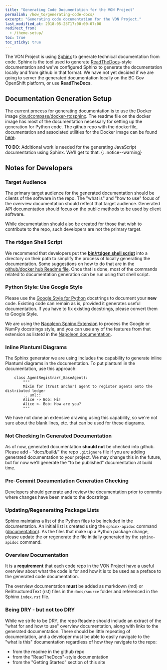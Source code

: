 ```yaml
---
title: "Generating Code Documentation for the VON Project"
permalink: /how_to/generating-code-docs/
excerpt: "Generating code documentation for the VON Project."
last_modified_at: 2018-05-23T17:00:00-07:00
redirect_from:
  - /theme-setup/
toc: true
toc_sticky: true
---
```


The VON Project is using [Sphinx](https://http://www.sphinx-doc.org) to generate technical documentation from code. Sphinx is the tool used to generate [ReadTheDocs](https://readthedocs.org/)-style documentation and we've configured Sphinx to generate the documentation locally and from github in that format. We have not yet decided if we are going to server the generated documentation locally on the BC Gov OpenShift platform, or use **ReadTheDocs**.

## Documentation Generation Setup

The current process for generating documentation is to use the Docker image [cloudcompass/docker-rtdsphinx](https://hub.docker.com/r/cloudcompass/docker-rtdsphinx/). The readme file on the docker image has most of the documentation necessary for setting up the generation for Python code. The github repo with the dockerfile, documentation and associated utilities for the Docker image can be found [here](https://github.com/cloudcompass/docker-rtdsphinx).

**TO DO**: Additional work is needed for the generating JavaScript documentation using Sphinx. We'll get to that.
{: .notice--warning}

## Notes for Developers

### Target Audience

The primary target audience for the generated documentation should be clients of the software in the repo. The "what is" and "how to use" focus of the overview documentation should reflect that target audience. Generated API documentation should focus on the public methods to be used by client software.

While documentation should also be created for those that wish to contribute to the repo, such developers are not the primary target.

### The rtdgen Shell Script

We recommend that developers put the **[bin/rtdgen shell script](https://github.com/cloudcompass/docker-rtdsphinx/blob/master/bin/rtdgen)** into a directory on their path to simplify the process of locally generating the documentation. Some suggestions on how to do that are in the [github/docker hub Readme file](https://github.com/cloudcompass/docker-rtdsphinx/blob/master/README.md#how-to-use-image-rtdgen-bash-script). Once that is done, most of the commands related to documentation generation can be run using that shell script.

### Python Style: Use Google Style

Please use the [Google Style for Python](http://google.github.io/styleguide/pyguide.html?showone=Comments#Comments) docstrings to document your **new** code. Existing code can remain as is, provided it generates useful documentation. If you have to fix existing docstrings, please convert them to Google Style.

We are using the [Napoleon Sphinx Extension](https://sphinxcontrib-napoleon.readthedocs.io/en/latest/) to process the Google or NumPy docstrings style, and you can use any of the features from that extension as listetd in the [Napoleon documentation](https://sphinxcontrib-napoleon.readthedocs.io/en/latest/#docstring-sections).

### Inline Plantuml Diagrams

The Sphinx generator we are using includes the capability to generate inline Plantuml diagrams in the documentation. To put plantuml in the documentation, use this approach:

```
    class AgentRegistrar(_BaseAgent):
        """
        Mixin for (trust anchor) agent to register agents onto the distributed ledger
        .. uml::
        Alice -> Bob: Hi!
        Alice <- Bob: How are you?
        """

```

We have not done an extensive drawing using this capability, so we're not sure about the blank lines, etc. that can be used for these diagrams.

### Not Checking In Generated Documentation

As of now, generated documentation **should not** be checked into github. Please add - "docs/build/" the repo ```.gitignore``` file if you are adding generated documentation to your project. We may change this in the future, but for now we'll generate the "to be published" documentation at build time.

### Pre-Commit Documentation Generation Checking

Developers should generate and review the documentation prior to commits where changes have been made to the docstrings.

### Updating/Regenerating Package Lists

Sphinx maintains a list of the Python files to be included in the documentation. An initial list is created using the ```sphinx-apidoc``` command ([documentation](http://www.sphinx-doc.org/en/master/man/sphinx-apidoc.html)). As the files that make up a Python package change, please update the or regenerate the file initially generated by the ```sphinx-apidoc``` command.

### Overview Documentation

It is a **requirement** that each code repo in the VON Project have a useful overview about what the code is for and how it is to be used as a preface to the generated code documentation.

The overview documentation **must** be added as markdown (md) or ReStructuredText (rst) files in the ```docs/source``` folder and referenced in the Sphinx ```index.rst``` file.  

### Being DRY - but not too DRY

While we strife to be DRY, the repo Readme should include an extract of the "what for and how to use" overview documentation, along with links to the generated documentation.  There should be little repeating of documentation, and a developer must be able to easily navigate to the "what is this" documentation regardless of how they navigate to the repo:

* from the readme in the github repo
* from the "ReadTheDocs"-style documentation
* from the "Getting Started" section of this site